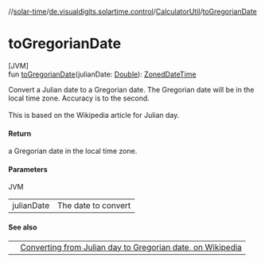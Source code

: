//[solar-time](../../../index.md)/[de.visualdigits.solartime.control](../index.md)/[CalculatorUtil](index.md)/[toGregorianDate](to-gregorian-date.md)

# toGregorianDate

[JVM]\
fun [toGregorianDate](to-gregorian-date.md)(julianDate: [Double](https://kotlinlang.org/api/latest/jvm/stdlib/kotlin/-double/index.html)): [ZonedDateTime](https://docs.oracle.com/javase/8/docs/api/java/time/ZonedDateTime.html)

Convert a Julian date to a Gregorian date. The Gregorian date will be in the local time zone. Accuracy is to the second. <br></br> This is based on the Wikipedia article for Julian day.

#### Return

a Gregorian date in the local time zone.

#### Parameters

JVM

| | |
|---|---|
| julianDate | The date to convert |

#### See also

| | |
|---|---|
|  | [Converting from Julian day to Gregorian date, on Wikipedia](http://en.wikipedia.org/wiki/Julian_day.Gregorian_calendar_from_Julian_day_number) |
